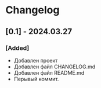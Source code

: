 
# Changelog

## [0.1] - 2024.03.27
### [Added]
- Добавлен проект
- Добавлен файл CHANGELOG.md
- Добавлен файл README.md
- Перывый коммит.

